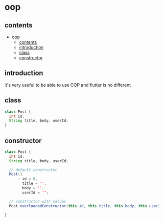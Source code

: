 # oop

## contents

- [oop](#oop)
  - [contents](#contents)
  - [introduction](#introduction)
  - [class](#class)
  - [constructor](#constructor)


## introduction

it's very useful to be able to use OOP and flutter is no different

## class

```java
class Post {
  int id;
  String title, body, userId;
}
```

## constructor

```java
class Post {
  int id;
  String title, body, userId;

  // default constructor
  Post()
      : id = 0,
        title = '',
        body = '',
        userId = '';

  // constructor with values
  Post.overloadedConstructor(this.id, this.title, this.body, this.userId);

}
```